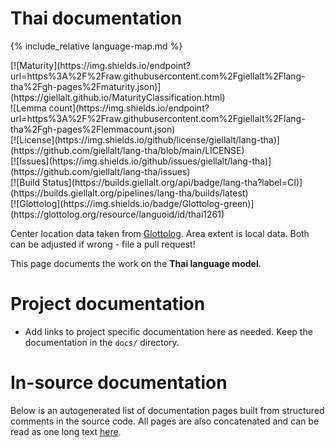 # Thai documentation

<div class="twocolumn map" markdown="1">

{% include_relative language-map.md %}

<div class="badges" markdown="1">
[![Maturity](https://img.shields.io/endpoint?url=https%3A%2F%2Fraw.githubusercontent.com%2Fgiellalt%2Flang-tha%2Fgh-pages%2Fmaturity.json)](https://giellalt.github.io/MaturityClassification.html) <br/>
![Lemma count](https://img.shields.io/endpoint?url=https%3A%2F%2Fraw.githubusercontent.com%2Fgiellalt%2Flang-tha%2Fgh-pages%2Flemmacount.json) <br/>
[![License](https://img.shields.io/github/license/giellalt/lang-tha)](https://github.com/giellalt/lang-tha/blob/main/LICENSE) <br/>
[![Issues](https://img.shields.io/github/issues/giellalt/lang-tha)](https://github.com/giellalt/lang-tha/issues) <br/>
[![Build Status](https://builds.giellalt.org/api/badge/lang-tha?label=CI)](https://builds.giellalt.org/pipelines/lang-tha/builds/latest) <br/>
[![Glottolog](https://img.shields.io/badge/Glottolog-green)](https://glottolog.org/resource/languoid/id/thai1261)
</div>

Center location data taken from [Glottolog](https://glottolog.org/). Area extent is local data. Both can be adjusted if wrong - file a pull request!

</div>

This page documents the work on the **Thai language model**. 

# Project documentation

* Add links to project specific documentation here as needed. Keep the documentation in the `docs/` directory.

# In-source documentation

Below is an autogenerated list of documentation pages built from structured comments in the source code. All pages are also concatenated and can be read as one long text [here](tha.md).
